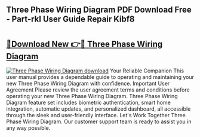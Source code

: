 ## Three Phase Wiring Diagram PDF Download Free - Part-rkI User Guide Repair Kibf8

# <h2><a href="http://dfixbur.blite.top/?on=Three+Phase+Wiring+Diagram">🔗Download New 👉🔴 Three Phase Wiring Diagram</a></h2>

[![Three Phase Wiring Diagram download](https://i.imgur.com/lujVjoI.png)](http://dfixbur.blite.top/?on=Three+Phase+Wiring+Diagram)
Your Reliable Companion This user manual provides a dependable guide to operating and maintaining your new Three Phase Wiring Diagram with confidence. Important User Agreement Please review the user agreement terms and conditions before operating your new Three Phase Wiring Diagram. Three Phase Wiring Diagram feature set includes biometric authentication, smart home integration, automatic updates, and personalized dashboard, all accessible through the sleek and user-friendly interface. Let's Work Together Three Phase Wiring Diagram. Our customer support team is ready to assist you in any way possible.
